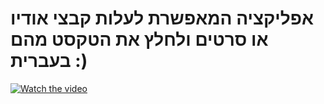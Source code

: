 # אפליקציה המאפשרת לעלות קבצי אודיו או סרטים ולחלץ את הטקסט מהם בעברית :)

[![Watch the video](https://img.youtube.com/vi/vdaXGeOyvbE/maxresdefault.jpg)](https://youtu.be/vdaXGeOyvbE)
